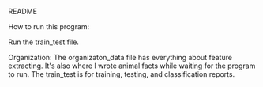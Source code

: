 README

How to run this program:

Run the train_test file.

Organization:
The organizaton_data file has everything about feature extracting.
It's also where I wrote animal facts while waiting for the program to run.
The train_test is for training, testing, and classification reports.

